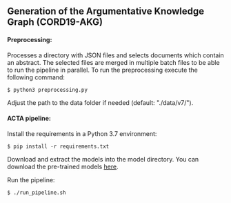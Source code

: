 ## Generation of the Argumentative Knowledge Graph (CORD19-AKG)


#### Preprocessing:
Processes a directory with JSON files and selects documents which contain an abstract. The selected files are merged in multiple batch files to be able to run the pipeline in parallel. To run the preprocessing execute the following command:

```
$ python3 preprocessing.py
```

Adjust the path to the data folder if needed (default: "./data/v7/").

#### ACTA pipeline:

Install the requirements in a Python 3.7 environment:

```
$ pip install -r requirements.txt
```

Download and extract the models into the model directory. You can download the pre-trained models [here](https://covid19.i3s.unice.fr/~team/acta_models.zip).


Run the pipeline:

```
$ ./run_pipeline.sh
```
